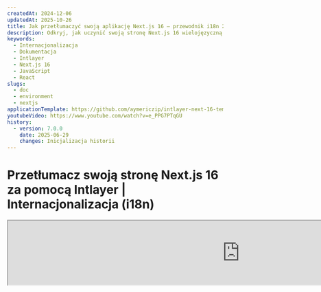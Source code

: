 ```yaml
---
createdAt: 2024-12-06
updatedAt: 2025-10-26
title: Jak przetłumaczyć swoją aplikację Next.js 16 – przewodnik i18n 2025
description: Odkryj, jak uczynić swoją stronę Next.js 16 wielojęzyczną. Postępuj zgodnie z dokumentacją, aby zinternacjonalizować (i18n) i przetłumaczyć ją.
keywords:
  - Internacjonalizacja
  - Dokumentacja
  - Intlayer
  - Next.js 16
  - JavaScript
  - React
slugs:
  - doc
  - environment
  - nextjs
applicationTemplate: https://github.com/aymericzip/intlayer-next-16-template
youtubeVideo: https://www.youtube.com/watch?v=e_PPG7PTqGU
history:
  - version: 7.0.0
    date: 2025-06-29
    changes: Inicjalizacja historii
---
```


# Przetłumacz swoją stronę Next.js 16 za pomocą Intlayer | Internacjonalizacja (i18n)

<iframe title="Najlepsze rozwiązanie i18n dla Next.js? Odkryj Intlayer" class="m-auto aspect-[16/9] w-full overflow-hidden rounded-lg border-0" allow="autoplay; gyroscope;" loading="lazy" width="1080" height="auto" src="https://www.youtube.com/embed/e_PPG7PTqGU?autoplay=0&amp;origin=http://intlayer.org&amp;controls=0&amp;rel=1"/>

Zobacz [Szablon aplikacji](https://github.com/aymericzip/intlayer-next-16-template) na GitHub.

## Czym jest Intlayer?

**Intlayer** to innowacyjna, otwartoźródłowa biblioteka do internacjonalizacji (i18n), zaprojektowana w celu uproszczenia obsługi wielojęzyczności we współczesnych aplikacjach internetowych. Intlayer bezproblemowo integruje się z najnowszym frameworkiem **Next.js 16**, w tym z jego potężnym **App Router**. Jest zoptymalizowany do pracy z **Server Components** dla efektywnego renderowania i jest w pełni kompatybilny z [**Turbopack**](https://nextjs.org/docs/architecture/turbopack).

Dzięki Intlayer możesz:

- **Łatwo zarządzać tłumaczeniami** za pomocą deklaratywnych słowników na poziomie komponentu.
- **Dynamicznie lokalizować metadane**, trasy i zawartość.
- **Uzyskać dostęp do tłumaczeń zarówno w komponentach po stronie klienta, jak i serwera**.
- **Zapewnić wsparcie dla TypeScript** dzięki automatycznie generowanym typom, co poprawia autouzupełnianie i wykrywanie błędów.
- **Korzystaj z zaawansowanych funkcji**, takich jak dynamiczne wykrywanie i przełączanie lokalizacji.

> Intlayer jest kompatybilny z Next.js 12, 13, 14 i 16. Jeśli używasz Next.js Page Router, możesz odnieść się do tego [przewodnika](https://github.com/aymericzip/intlayer/blob/main/docs/docs/pl/intlayer_with_nextjs_page_router.md). Dla Next.js 12, 13, 14 z App Router, odnieś się do tego [przewodnika](https://github.com/aymericzip/intlayer/blob/main/docs/docs/pl/intlayer_with_nextjs_14.md).

---

## Przewodnik krok po kroku, jak skonfigurować Intlayer w aplikacji Next.js

### Krok 1: Zainstaluj zależności

Zainstaluj niezbędne pakiety za pomocą npm:

```bash packageManager="npm"
npm install intlayer next-intlayer
```

```bash packageManager="pnpm"
pnpm add intlayer next-intlayer
```

```bash packageManager="yarn"
yarn add intlayer next-intlayer
```

- **intlayer**

  Podstawowy pakiet, który dostarcza narzędzia do internacjonalizacji dla zarządzania konfiguracją, tłumaczeń, [deklaracji treści](https://github.com/aymericzip/intlayer/blob/main/docs/docs/pl/dictionary/content_file.md), transpilecji oraz [poleceń CLI](https://github.com/aymericzip/intlayer/blob/main/docs/docs/pl/intlayer_cli.md).

- **next-intlayer**

  Pakiet integrujący Intlayer z Next.js. Dostarcza dostawców kontekstu oraz hooki do internacjonalizacji w Next.js. Dodatkowo zawiera wtyczkę Next.js do integracji Intlayer z [Webpack](https://webpack.js.org/) lub [Turbopack](https://nextjs.org/docs/app/api-reference/turbopack), a także proxy do wykrywania preferowanego języka użytkownika, zarządzania ciasteczkami oraz obsługi przekierowań URL.

### Krok 2: Skonfiguruj swój projekt

Utwórz plik konfiguracyjny, aby skonfigurować języki swojej aplikacji:

```typescript fileName="intlayer.config.ts" codeFormat="typescript"
import { Locales, type IntlayerConfig } from "intlayer";

const config: IntlayerConfig = {
  internationalization: {
    locales: [
      Locales.ENGLISH,
      Locales.FRENCH,
      Locales.SPANISH,
      // Twoje pozostałe lokalizacje
    ],
    defaultLocale: Locales.ENGLISH,
  },
};

export default config;
```

```javascript fileName="intlayer.config.mjs" codeFormat="esm"
import { Locales } from "intlayer";

/** @type {import('intlayer').IntlayerConfig} */
const config = {
  internationalization: {
    locales: [
      Locales.ENGLISH,
      Locales.FRENCH,
      Locales.SPANISH,
      // Twoje pozostałe lokalizacje
    ],
    defaultLocale: Locales.ENGLISH,
  },
};

export default config;
```

```javascript fileName="intlayer.config.cjs" codeFormat="commonjs"
const { Locales } = require("intlayer");

/** @type {import('intlayer').IntlayerConfig} */
const config = {
  internationalization: {
    locales: [
      Locales.ENGLISH,
      Locales.FRENCH,
      Locales.SPANISH,
      // Twoje pozostałe lokalizacje
    ],
    defaultLocale: Locales.ENGLISH,
  },
};

module.exports = config;
```

> Dzięki temu plikowi konfiguracyjnemu możesz ustawić lokalizowane adresy URL, przekierowania proxy, nazwy ciasteczek, lokalizację i rozszerzenie deklaracji zawartości, wyłączyć logi Intlayer w konsoli i wiele więcej. Pełną listę dostępnych parametrów znajdziesz w [dokumentacji konfiguracji](https://github.com/aymericzip/intlayer/blob/main/docs/docs/pl/configuration.md).

### Krok 3: Zintegruj Intlayer w konfiguracji Next.js

Skonfiguruj swoje środowisko Next.js, aby korzystało z Intlayer:

```typescript fileName="next.config.ts" codeFormat="typescript"
import type { NextConfig } from "next";
import { withIntlayer } from "next-intlayer/server";

const nextConfig: NextConfig = {
  /* opcje konfiguracji tutaj */
};

export default withIntlayer(nextConfig);
```

```typescript fileName="next.config.mjs" codeFormat="esm"
import { withIntlayer } from "next-intlayer/server";

/** @type {import('next').NextConfig} */
const nextConfig = {
  /* opcje konfiguracji tutaj */
};

export default withIntlayer(nextConfig);
```

```typescript fileName="next.config.cjs" codeFormat="commonjs"
const { withIntlayer } = require("next-intlayer/server");

/** @type {import('next').NextConfig} */
const nextConfig = {
  /* opcje konfiguracji tutaj */
};

module.exports = withIntlayer(nextConfig);
```

> Wtyczka Next.js `withIntlayer()` służy do integracji Intlayer z Next.js. Zapewnia budowanie plików deklaracji treści oraz monitoruje je w trybie deweloperskim. Definiuje zmienne środowiskowe Intlayer w środowiskach [Webpack](https://webpack.js.org/) lub [Turbopack](https://nextjs.org/docs/app/api-reference/turbopack). Dodatkowo dostarcza aliasy optymalizujące wydajność oraz zapewnia kompatybilność z komponentami serwerowymi.

> Funkcja `withIntlayer()` jest funkcją zwracającą obietnicę (promise). Pozwala przygotować słowniki Intlayer przed rozpoczęciem budowania. Jeśli chcesz użyć jej z innymi wtyczkami, możesz na nią zaczekać (await). Przykład:
>
> ```tsx
> const nextConfig = await withIntlayer(nextConfig);
> const nextConfigWithOtherPlugins = withOtherPlugins(nextConfig);
>
> export default nextConfigWithOtherPlugins;
> ```
>
> Jeśli chcesz używać tego synchronicznie, możesz użyć funkcji `withIntlayerSync()`. Przykład:
>
> ```tsx
> const nextConfig = withIntlayerSync(nextConfig);
> const nextConfigWithOtherPlugins = withOtherPlugins(nextConfig);
>
> export default nextConfigWithOtherPlugins;
> ```

### Krok 4: Zdefiniuj dynamiczne trasy lokalizacji

Usuń wszystko z `RootLayout` i zastąp to następującym kodem:

```tsx {3} fileName="src/app/layout.tsx" codeFormat="typescript"
import type { PropsWithChildren, FC } from "react";
import "./globals.css";

const RootLayout: FC<PropsWithChildren> = ({ children }) => (
  // Nadal możesz opakować children innymi providerami, takimi jak `next-themes`, `react-query`, `framer-motion` itd.
  <>{children}</>
);

export default RootLayout;
```

```jsx {3} fileName="src/app/layout.mjx" codeFormat="esm"
import "./globals.css";

const RootLayout = ({ children }) => (
  // Nadal możesz opakować dzieci innymi providerami, takimi jak `next-themes`, `react-query`, `framer-motion` itd.
  <>{children}</>
);

export default RootLayout;
```

```jsx {1,8} fileName="src/app/layout.csx" codeFormat="commonjs"
require("./globals.css");

const RootLayout = ({ children }) => (
  // Nadal możesz opakować dzieci innymi providerami, takimi jak `next-themes`, `react-query`, `framer-motion` itd.
  <>{children}</>
);

module.exports = {
  default: RootLayout,
  generateStaticParams,
};
```

> Pozostawienie komponentu `RootLayout` pustym pozwala na ustawienie atrybutów [`lang`](https://developer.mozilla.org/fr/docs/Web/HTML/Global_attributes/lang) oraz [`dir`](https://developer.mozilla.org/fr/docs/Web/HTML/Global_attributes/dir) dla tagu `<html>`.

Aby zaimplementować dynamiczne routowanie, podaj ścieżkę dla lokalizacji, dodając nowy layout w katalogu `[locale]`:

```tsx fileName="src/app/[locale]/layout.tsx" codeFormat="typescript"
import type { NextLayoutIntlayer } from "next-intlayer";
import { Inter } from "next/font/google";
import { getHTMLTextDir } from "intlayer";

const inter = Inter({ subsets: ["latin"] });

const LocaleLayout: NextLayoutIntlayer = async ({ children, params }) => {
  const { locale } = await params;
  return (
    <html lang={locale} dir={getHTMLTextDir(locale)}>
      <body className={inter.className}>{children}</body>
    </html>
  );
};

export default LocaleLayout;
```

```jsx fileName="src/app/[locale]/layout.mjx" codeFormat="esm"
import { getHTMLTextDir } from "intlayer";

const inter = Inter({ subsets: ["latin"] });

const LocaleLayout = async ({ children, params: { locale } }) => {
  const { locale } = await params;
  return (
    <html lang={locale} dir={getHTMLTextDir(locale)}>
      <body className={inter.className}>{children}</body>
    </html>
  );
};

export default LocaleLayout;
```

```jsx fileName="src/app/[locale]/layout.csx" codeFormat="commonjs"
const { Inter } = require("next/font/google");
const { getHTMLTextDir } = require("intlayer");

const inter = Inter({ subsets: ["latin"] });

const LocaleLayout = async ({ children, params: { locale } }) => {
  const { locale } = await params;
  return (
    <html lang={locale} dir={getHTMLTextDir(locale)}>
      <body className={inter.className}>{children}</body>
    </html>
  );
};

module.exports = LocaleLayout;
```

> Segment ścieżki `[locale]` służy do określenia lokalizacji. Przykład: `/en-US/about` odnosi się do `en-US`, a `/fr/about` do `fr`.

> Na tym etapie napotkasz błąd: `Error: Missing <html> and <body> tags in the root layout.`. Jest to oczekiwane, ponieważ plik `/app/page.tsx` nie jest już używany i można go usunąć. Zamiast tego segment ścieżki `[locale]` aktywuje stronę `/app/[locale]/page.tsx`. W konsekwencji strony będą dostępne pod ścieżkami takimi jak `/en`, `/fr`, `/es` w Twojej przeglądarce. Aby ustawić domyślny język jako stronę główną, odnieś się do konfiguracji `proxy` w kroku 7.

Następnie zaimplementuj funkcję `generateStaticParams` w układzie aplikacji.

```tsx {1} fileName="src/app/[locale]/layout.tsx" codeFormat="typescript"
export { generateStaticParams } from "next-intlayer"; // Linia do dodania

const LocaleLayout: NextLayoutIntlayer = async ({ children, params }) => {
  /*... Reszta kodu*/
};

export default LocaleLayout;
```

```jsx {1} fileName="src/app/[locale]/layout.mjx" codeFormat="esm"
export { generateStaticParams } from "next-intlayer"; // Linia do wstawienia

const LocaleLayout = async ({ children, params: { locale } }) => {
  /*... Reszta kodu*/
};

// ... Reszta kodu
```

```jsx {1,7} fileName="src/app/[locale]/layout.csx" codeFormat="commonjs"
const { generateStaticParams } = require("next-intlayer"); // Linia do wstawienia

const LocaleLayout = async ({ children, params: { locale } }) => {
  /*... Reszta kodu*/
};

module.exports = { default: LocaleLayout, generateStaticParams };
```

> `generateStaticParams` zapewnia, że Twoja aplikacja wstępnie buduje niezbędne strony dla wszystkich lokalizacji, zmniejszając obciążenie podczas działania i poprawiając doświadczenie użytkownika. Aby uzyskać więcej informacji, zapoznaj się z [dokumentacją Next.js dotyczącą generateStaticParams](https://nextjs.org/docs/app/building-your-application/rendering/static-and-dynamic-rendering#generate-static-params).

> Intlayer działa z `export const dynamic = 'force-static';`, aby zapewnić, że strony są wstępnie zbudowane dla wszystkich lokalizacji.

### Krok 5: Zadeklaruj swoją zawartość

Utwórz i zarządzaj deklaracjami zawartości, aby przechowywać tłumaczenia:

```tsx fileName="src/app/[locale]/page.content.ts" contentDeclarationFormat="typescript"
import { t, type Dictionary } from "intlayer";

const pageContent = {
  key: "page",
  content: {
    getStarted: {
      main: t({
        en: "Get started by editing",
        fr: "Commencez par éditer",
        es: "Comience por editar",
      }),
      pageLink: "src/app/page.tsx",
    },
  },
} satisfies Dictionary;

export default pageContent;
```

```javascript fileName="src/app/[locale]/page.content.mjs" contentDeclarationFormat="esm"
import { t } from "intlayer";

/** @type {import('intlayer').Dictionary} */
const pageContent = {
  key: "page",
  content: {
    getStarted: {
      main: t({
        en: "Get started by editing",
        fr: "Commencez par éditer",
        es: "Comience por editar",
      }),
      pageLink: "src/app/page.tsx",
    },
  },
};

export default pageContent;
```

```javascript fileName="src/app/[locale]/page.content.cjs" contentDeclarationFormat="commonjs"
const { t } = require("intlayer");

/** @type {import('intlayer').Dictionary} */
const pageContent = {
  key: "page",
  content: {
    getStarted: {
      main: t({
        en: "Get started by editing",
        fr: "Commencez par éditer",
        es: "Comience por editar",
        pl: "Zacznij od edycji",
      }),
      pageLink: "src/app/page.tsx",
    },
  },
};

module.exports = pageContent;
```

```json fileName="src/app/[locale]/page.content.json" contentDeclarationFormat="json"
{
  "$schema": "https://intlayer.org/schema.json",
  "key": "page",
  "content": {
    "getStarted": {
      "nodeType": "translation",
      "translation": {
        "en": "Get started by editing",
        "fr": "Commencez par éditer",
        "es": "Comience por editar",
        "pl": "Zacznij od edycji"
      }
    },
    "pageLink": "src/app/page.tsx"
  }
}
```

> Twoje deklaracje zawartości mogą być definiowane w dowolnym miejscu w aplikacji, pod warunkiem, że zostaną umieszczone w katalogu `contentDir` (domyślnie `./src`). I będą miały rozszerzenie pliku deklaracji zawartości (domyślnie `.content.{json,ts,tsx,js,jsx,mjs,mjx,cjs,cjx}`).

> Aby uzyskać więcej szczegółów, zapoznaj się z [dokumentacją deklaracji zawartości](https://github.com/aymericzip/intlayer/blob/main/docs/docs/pl/dictionary/content_file.md).

### Krok 6: Wykorzystaj zawartość w swoim kodzie

Uzyskaj dostęp do swoich słowników zawartości w całej aplikacji:

```tsx fileName="src/app/[locale]/page.tsx" codeFormat="typescript"
import type { FC } from "react";
import { ClientComponentExample } from "@components/ClientComponentExample";
import { ServerComponentExample } from "@components/ServerComponentExample";
import { type NextPageIntlayer, IntlayerClientProvider } from "next-intlayer";
import { IntlayerServerProvider, useIntlayer } from "next-intlayer/server";

const PageContent: FC = () => {
  const content = useIntlayer("page");

  return (
    <>
      <p>{content.getStarted.main}</p>
      <code>{content.getStarted.pageLink}</code>
    </>
  );
};

const Page: NextPageIntlayer = async ({ params }) => {
  const { locale } = await params;

  return (
    <IntlayerServerProvider locale={locale}>
      <PageContent />
      <ServerComponentExample />

      <IntlayerClientProvider locale={locale}>
        <ClientComponentExample />
      </IntlayerClientProvider>
    </IntlayerServerProvider>
  );
};

export default Page;
```

```jsx fileName="src/app/[locale]/page.mjx" codeFormat="esm"
import { ClientComponentExample } from "@components/ClientComponentExample";
import { ServerComponentExample } from "@components/ServerComponentExample";
import { IntlayerClientProvider } from "next-intlayer";
import { IntlayerServerProvider, useIntlayer } from "next-intlayer/server";

const PageContent = () => {
  const content = useIntlayer("page");

  return (
    <>
      <p>{content.getStarted.main}</p>
      <code>{content.getStarted.pageLink}</code>
    </>
  );
};

const Page = async ({ params }) => {
  const { locale } = await params;

  return (
    <IntlayerServerProvider locale={locale}>
      <PageContent />
      <ServerComponentExample />

      <IntlayerClientProvider locale={locale}>
        <ClientComponentExample />
      </IntlayerClientProvider>
    </IntlayerServerProvider>
  );
};

export default Page;
```

```jsx fileName="src/app/[locale]/page.csx" codeFormat="commonjs"
import { ClientComponentExample } from "@components/ClientComponentExample";
import { ServerComponentExample } from "@components/ServerComponentExample";
import { IntlayerClientProvider } from "next-intlayer";
import { IntlayerServerProvider, useIntlayer } from "next-intlayer/server";

const PageContent = () => {
  const content = useIntlayer("page");

  return (
    <>
      <p>{content.getStarted.main}</p>
      <code>{content.getStarted.pageLink}</code>
    </>
  );
};

const Page = async ({ params }) => {
  const { locale } = await params;

  return (
    <IntlayerServerProvider locale={locale}>
      <PageContent />
      <ServerComponentExample />

      <IntlayerClientProvider locale={locale}>
        <ClientComponentExample />
      </IntlayerClientProvider>
    </IntlayerServerProvider>
  );
};
```

- **`IntlayerClientProvider`** służy do dostarczania lokalizacji komponentom po stronie klienta. Może być umieszczony w dowolnym komponencie nadrzędnym, w tym w layoucie. Jednak zaleca się umieszczenie go w layoucie, ponieważ Next.js współdzieli kod layoutu między stronami, co jest bardziej efektywne. Używając `IntlayerClientProvider` w layoucie, unikasz ponownej inicjalizacji dla każdej strony, poprawiając wydajność i utrzymując spójny kontekst lokalizacji w całej aplikacji.
- **`IntlayerServerProvider`** służy do dostarczania lokalizacji komponentom po stronie serwera. Nie może być ustawiony w layoucie.

  > Layout i strona nie mogą dzielić wspólnego kontekstu serwera, ponieważ system kontekstu serwera opiera się na magazynie danych na żądanie (za pomocą mechanizmu [React's cache](https://react.dev/reference/react/cache)), co powoduje, że każdy "kontekst" jest tworzony na nowo dla różnych segmentów aplikacji. Umieszczenie providera w wspólnym layoucie złamałoby tę izolację, uniemożliwiając prawidłowe propagowanie wartości kontekstu serwera do komponentów serwerowych.

  > Layout i strona nie mogą współdzielić wspólnego kontekstu serwera, ponieważ system kontekstu serwera opiera się na magazynie danych dla każdego żądania (za pomocą mechanizmu [React's cache](https://react.dev/reference/react/cache)), co powoduje, że każdy „kontekst” jest tworzony na nowo dla różnych segmentów aplikacji. Umieszczenie providera w współdzielonym layoucie naruszyłoby tę izolację, uniemożliwiając prawidłowe propagowanie wartości kontekstu serwera do Twoich komponentów serwerowych.

```tsx {4,7} fileName="src/components/ClientComponentExample.tsx" codeFormat="typescript"
"use client";

import type { FC } from "react";
import { useIntlayer } from "next-intlayer";

export const ClientComponentExample: FC = () => {
  const content = useIntlayer("client-component-example"); // Utwórz powiązaną deklarację zawartości

  return (
    <div>
      <h2>{content.title}</h2>
      <p>{content.content}</p>
    </div>
  );
};
```

```jsx {3,6} fileName="src/components/ClientComponentExample.mjx" codeFormat="esm"
"use client";

import { useIntlayer } from "next-intlayer";

const ClientComponentExample = () => {
  const content = useIntlayer("client-component-example"); // Utwórz powiązaną deklarację zawartości

  return (
    <div>
      <h2>{content.title}</h2>
      <p>{content.content}</p>
    </div>
  );
};
```

```jsx {3,6} fileName="src/components/ClientComponentExample.csx" codeFormat="commonjs"
"use client";

const { useIntlayer } = require("next-intlayer");

const ClientComponentExample = () => {
  const content = useIntlayer("client-component-example"); // Utwórz powiązaną deklarację zawartości

  return (
    <div>
      <h2>{content.title}</h2>
      <p>{content.content}</p>
    </div>
  );
};
```

```tsx {2} fileName="src/components/ServerComponentExample.tsx"  codeFormat="typescript"
import type { FC } from "react";
import { useIntlayer } from "next-intlayer/server";

export const ServerComponentExample: FC = () => {
  const content = useIntlayer("server-component-example"); // Utwórz powiązaną deklarację zawartości

  return (
    <div>
      <h2>{content.title}</h2>
      <p>{content.content}</p>
    </div>
  );
};
```

```jsx {1} fileName="src/components/ServerComponentExample.mjx" codeFormat="esm"
import { useIntlayer } from "next-intlayer/server";

const ServerComponentExample = () => {
  const content = useIntlayer("server-component-example"); // Utwórz powiązaną deklarację zawartości

  return (
    <div>
      <h2>{content.title}</h2>
      <p>{content.content}</p>
    </div>
  );
};
```

```jsx {1} fileName="src/components/ServerComponentExample.csx" codeFormat="commonjs"
const { useIntlayer } = require("next-intlayer/server");

const ServerComponentExample = () => {
  const content = useIntlayer("server-component-example"); // Utwórz powiązaną deklarację zawartości

  return (
    <div>
      <h2>{content.title}</h2>
      <p>{content.content}</p>
    </div>
  );
};
```

> Jeśli chcesz użyć swojej zawartości w atrybucie `string`, takim jak `alt`, `title`, `href`, `aria-label` itp., musisz wywołać wartość funkcji, na przykład:

> ```jsx
> <img src={content.image.src.value} alt={content.image.value} />
> ```

> Aby dowiedzieć się więcej o hooku `useIntlayer`, zapoznaj się z [dokumentacją](https://github.com/aymericzip/intlayer/blob/main/docs/docs/pl/packages/next-intlayer/useIntlayer.md).

### (Opcjonalny) Krok 7: Konfiguracja proxy do wykrywania lokalizacji

Skonfiguruj proxy, aby wykrywać preferowaną lokalizację użytkownika:

```typescript fileName="src/proxy.ts" codeFormat="typescript"
export { intlayerProxy as proxy } from "next-intlayer/proxy";

export const config = {
  matcher:
    "/((?!api|static|assets|robots|sitemap|sw|service-worker|manifest|.*\\..*|_next).*)",
};
```

```javascript fileName="src/proxy.mjs" codeFormat="esm"
export { intlayerProxy as proxy } from "next-intlayer/proxy";

export const config = {
  matcher:
    "/((?!api|static|assets|robots|sitemap|sw|service-worker|manifest|.*\\..*|_next).*)",
};
```

```javascript fileName="src/proxy.cjs" codeFormat="commonjs"
const { intlayerProxy } = require("next-intlayer/proxy");

const config = {
  matcher:
    "/((?!api|static|assets|robots|sitemap|sw|service-worker|manifest|.*\\..*|_next).*)",
};

module.exports = { proxy: intlayerProxy, config };
```

> `intlayerProxy` służy do wykrywania preferowanego języka użytkownika i przekierowywania go na odpowiedni adres URL, zgodnie z [konfiguracją](https://github.com/aymericzip/intlayer/blob/main/docs/docs/pl/configuration.md). Dodatkowo umożliwia zapisywanie preferowanego języka użytkownika w ciasteczku.

> Jeśli potrzebujesz łączyć kilka proxy razem (na przykład `intlayerProxy` z uwierzytelnianiem lub niestandardowymi proxy), Intlayer udostępnia teraz pomocnika o nazwie `multipleProxies`.

```ts
import { multipleProxies, intlayerProxy } from "next-intlayer/proxy";
import { customProxy } from "@utils/customProxy";

export const proxy = multipleProxies([intlayerProxy, customProxy]);
```

### (Opcjonalny) Krok 8: Internacjonalizacja Twoich metadanych

Jeśli chcesz internacjonalizować swoje metadane, takie jak tytuł strony, możesz użyć funkcji `generateMetadata` dostarczonej przez Next.js. Wewnątrz możesz pobrać zawartość z funkcji `getIntlayer`, aby przetłumaczyć swoje metadane.

```typescript fileName="src/app/[locale]/metadata.content.ts" contentDeclarationFormat="typescript"
import { type Dictionary, t } from "intlayer";
import { Metadata } from "next";

const metadataContent = {
  key: "page-metadata",
  content: {
    title: t({
      en: "Create Next App",
      fr: "Créer une application Next.js",
      es: "Crear una aplicación Next.js",
    }),
    description: t({
      en: "Generated by create next app",
      fr: "Généré par create next app",
      es: "Generado por create next app",
    }),
  },
} satisfies Dictionary<Metadata>;

export default metadataContent;
```

```javascript fileName="src/app/[locale]/metadata.content.mjs" contentDeclarationFormat="esm"
import { t } from "intlayer";

/** @type {import('intlayer').Dictionary<import('next').Metadata>} */
const metadataContent = {
  key: "page-metadata",
  content: {
    title: t({
      en: "Create Next App",
      fr: "Créer une application Next.js",
      es: "Crear una aplicación Next.js",
    }),
    description: t({
      en: "Generated by create next app",
      fr: "Généré par create next app",
      es: "Generado por create next app",
    }),
  },
};

export default metadataContent;
```

```javascript fileName="src/app/[locale]/metadata.content.cjs" contentDeclarationFormat="commonjs"
const { t } = require("intlayer");

/** @type {import('intlayer').Dictionary<import('next').Metadata>} */
const metadataContent = {
  key: "page-metadata",
  content: {
    title: t({
      en: "Create Next App",
      fr: "Créer une application Next.js",
      es: "Crear una aplicación Next.js",
    }),
    description: t({
      en: "Generated by create next app",
      fr: "Généré par create next app",
      es: "Generado por create next app",
    }),
  },
};

module.exports = metadataContent;
```

```json fileName="src/app/[locale]/metadata.content.json" contentDeclarationFormat="json"
{
  "key": "page-metadata",
  "content": {
    "title": {
      "nodeType": "translation",
      "translation": {
        "en": "Preact logo",
        "fr": "Logo Preact",
        "es": "Logo Preact",
        "pl": "Logo Preact"
      }
    },
    "description": {
      "nodeType": "translation",
      "translation": {
        "en": "Generated by create next app",
        "fr": "Généré par create next app",
        "es": "Generado por create next app",
        "pl": "Wygenerowano przez create next app"
      }
    }
  }
}
```

````typescript fileName="src/app/[locale]/layout.tsx or src/app/[locale]/page.tsx" codeFormat="typescript"
import { getIntlayer, getMultilingualUrls } from "intlayer";
import type { Metadata } from "next";
import type { LocalPromiseParams } from "next-intlayer";

export const generateMetadata = async ({
  params,
}: LocalPromiseParams): Promise<Metadata> => {
  const { locale } = await params;

  const metadata = getIntlayer("page-metadata", locale);

  /**
   * Generuje obiekt zawierający wszystkie adresy URL dla każdego języka.
   *
   * Przykład:
   * ```ts
   *  getMultilingualUrls('/about');
   *
   *  // Zwraca
   *  // {
   *  //   en: '/about',
   *  //   fr: '/fr/about',
   *  //   es: '/es/about',
   *  // }
   * ```
   */
  const multilingualUrls = getMultilingualUrls("/");
  const localizedUrl =
    multilingualUrls[locale as keyof typeof multilingualUrls];

  return {
    ...metadata,
    alternates: {
      canonical: localizedUrl,
      languages: { ...multilingualUrls, "x-default": "/" },
    },
    openGraph: {
      url: localizedUrl,
    },
  };
};

// ... Reszta kodu
````

````javascript fileName="src/app/[locale]/layout.mjs or src/app/[locale]/page.mjs" codeFormat="esm"
import { getIntlayer, getMultilingualUrls } from "intlayer";

export const generateMetadata = async ({ params }) => {
  const { locale } = await params;

  const metadata = getIntlayer("page-metadata", locale);

  /**
   * Generuje obiekt zawierający wszystkie adresy URL dla każdego języka.
   *
   * Przykład:
   * ```ts
   *  getMultilingualUrls('/about');
   *
   *  // Zwraca
   *  // {
   *  //   en: '/about',
   *  //   fr: '/fr/about',
   *  //   es: '/es/about'
   *  // }
   * ```
   */
  const multilingualUrls = getMultilingualUrls("/");
  const localizedUrl = multilingualUrls[locale];

  return {
    ...metadata,
    alternates: {
      canonical: localizedUrl,
      languages: { ...multilingualUrls, "x-default": "/" },
    },
    openGraph: {
      url: localizedUrl,
    },
  };
};

// ... Reszta kodu
````

````javascript fileName="src/app/[locale]/layout.cjs or src/app/[locale]/page.cjs" codeFormat="commonjs"
const { getIntlayer, getMultilingualUrls } = require("intlayer");

const generateMetadata = async ({ params }) => {
  const { locale } = await params;

  const metadata = getIntlayer("page-metadata", locale);

  /**
   * Generuje obiekt zawierający wszystkie adresy URL dla każdego języka.
   *
   * Przykład:
   * ```ts
   *  getMultilingualUrls('/about');
   *
   *  // Zwraca
   *  // {
   *  //   en: '/about',
   *  //   fr: '/fr/about',
   *  //   es: '/es/about'
   *  // }
   * ```
   */
  const multilingualUrls = getMultilingualUrls("/");
  const localizedUrl = multilingualUrls[locale];

  return {
    ...metadata,
    alternates: {
      canonical: localizedUrl,
      languages: { ...multilingualUrls, "x-default": "/" },
    },
    openGraph: {
      url: localizedUrl,
    },
  };
};

module.exports = { generateMetadata };

// ... Reszta kodu
````

> Zauważ, że funkcja `getIntlayer` importowana z `next-intlayer` zwraca Twoją zawartość opakowaną w `IntlayerNode`, co umożliwia integrację z edytorem wizualnym. Natomiast funkcja `getIntlayer` importowana z `intlayer` zwraca Twoją zawartość bezpośrednio, bez dodatkowych właściwości.

Alternatywnie możesz użyć funkcji `getTranslation` do deklarowania swoich metadanych. Jednak zaleca się używanie plików deklaracji treści, aby zautomatyzować tłumaczenie metadanych oraz w pewnym momencie wyodrębnić zawartość na zewnątrz.

````typescript fileName="src/app/[locale]/layout.tsx or src/app/[locale]/page.tsx" codeFormat="typescript"
import {
  type IConfigLocales,
  getTranslation,
  getMultilingualUrls,
} from "intlayer";
import type { Metadata } from "next";
import type { LocalPromiseParams } from "next-intlayer";

export const generateMetadata = async ({
  params,
}: LocalPromiseParams): Promise<Metadata> => {
  const { locale } = await params;
  const t = <T>(content: IConfigLocales<T>) => getTranslation(content, locale);

  return {
    title: t<string>({
      en: "My title",
Alternatywnie możesz użyć funkcji `getTranslation` do deklarowania swoich metadanych. Jednak zaleca się korzystanie z plików deklaracji treści, aby zautomatyzować tłumaczenie metadanych i w pewnym momencie wyodrębnić zawartość na zewnątrz.

```typescript fileName="src/app/[locale]/layout.tsx or src/app/[locale]/page.tsx" codeFormat="typescript"
import {
  type IConfigLocales,
  getTranslation,
  getMultilingualUrls,
} from "intlayer";
import type { Metadata } from "next";
import type { LocalPromiseParams } from "next-intlayer";

export const generateMetadata = async ({
  params,
}: LocalPromiseParams): Promise<Metadata> => {
  const { locale } = await params;
  const t = <T>(content: IConfigLocales<T>) => getTranslation(content, locale);

  return {
    title: t<string>({
      en: "My title",
      fr: "Mon titre",
      es: "Mi título",
    }),
    description: t({
      en: "My description",
      fr: "Ma description",
      es: "Mi descripción",
    }),
  };
};

// ... Reszta kodu
````

```javascript fileName="src/app/[locale]/layout.mjs or src/app/[locale]/page.mjs" codeFormat="esm"
import { getTranslation, getMultilingualUrls } from "intlayer";

export const generateMetadata = async ({ params }) => {
  const { locale } = await params;
  const t = (content) => getTranslation(content, locale);

  return {
    title: t({
      en: "My title",
      fr: "Mon titre",
      es: "Mi título",
    }),
    description: t({
      en: "My description",
      fr: "Ma description",
      es: "Mi descripción",
    }),
  };
};

// ... Reszta kodu
```

```javascript fileName="src/app/[locale]/layout.cjs or src/app/[locale]/page.cjs" codeFormat="commonjs"
const { getTranslation, getMultilingualUrls } = require("intlayer");

const generateMetadata = async ({ params }) => {
  const { locale } = await params;

  const t = (content) => getTranslation(content, locale);

  return {
    title: t({
      en: "My title",
      fr: "Mon titre",
      es: "Mi título",
    }),
    description: t({
      en: "My description",
      fr: "Ma description",
      es: "Mi descripción",
    }),
  };
};

module.exports = { generateMetadata };

// ... Reszta kodu
```

> Dowiedz się więcej o optymalizacji metadanych [w oficjalnej dokumentacji Next.js](https://nextjs.org/docs/app/building-your-application/optimizing/metadata).

````

```javascript fileName="src/app/[locale]/layout.cjs or src/app/[locale]/page.cjs" codeFormat="commonjs"
const { getTranslation, getMultilingualUrls } = require("intlayer");

const generateMetadata = async ({ params }) => {
  const { locale } = await params;

  const t = (content) => getTranslation(content, locale);

  return {
    title: t({
      en: "My title",
      fr: "Mon titre",
      es: "Mi título",
    }),
    description: t({
      en: "My description",
      fr: "Ma description",
      es: "Mi descripción",
    }),
  };
};

module.exports = { generateMetadata };

// ... Reszta kodu
````

> Dowiedz się więcej o optymalizacji metadanych [w oficjalnej dokumentacji Next.js](https://nextjs.org/docs/app/building-your-application/optimizing/metadata).

### (Opcjonalny) Krok 9: Internacjonalizacja plików sitemap.xml i robots.txt

Aby zinternacjonalizować swoje pliki `sitemap.xml` i `robots.txt`, możesz użyć funkcji `getMultilingualUrls` dostarczonej przez Intlayer. Funkcja ta pozwala na generowanie wielojęzycznych adresów URL dla Twojej mapy witryny.

```tsx fileName="src/app/sitemap.ts" codeFormat="typescript"
import { getMultilingualUrls } from "intlayer";
import type { MetadataRoute } from "next";

const sitemap = (): MetadataRoute.Sitemap => [
  {
    url: "https://example.com",
    alternates: {
      languages: { ...getMultilingualUrls("https://example.com") },
    },
  },
  {
    url: "https://example.com/login",
    alternates: {
      languages: { ...getMultilingualUrls("https://example.com/login") },
    },
  },
  {
    url: "https://example.com/register",
    alternates: {
      languages: { ...getMultilingualUrls("https://example.com/register") },
    },
  },
];

export default sitemap;
```

```jsx fileName="src/app/sitemap.mjx" codeFormat="esm"
import { getMultilingualUrls } from "intlayer";

const sitemap = () => [
  {
    url: "https://example.com",
    alternates: {
      languages: { ...getMultilingualUrls("https://example.com") },
    },
  },
  {
    url: "https://example.com/login",
    alternates: {
      languages: { ...getMultilingualUrls("https://example.com/login") },
    },
  },
  {
    url: "https://example.com/register",
    alternates: {
      languages: { ...getMultilingualUrls("https://example.com/register") },
    },
  },
];

export default sitemap;
```

```jsx fileName="src/app/sitemap.csx" codeFormat="commonjs"
const { getMultilingualUrls } = require("intlayer");

const sitemap = () => [
  {
    url: "https://example.com",
    alternates: {
      languages: { ...getMultilingualUrls("https://example.com") },
    },
  },
  {
    url: "https://example.com/login",
    alternates: {
      languages: { ...getMultilingualUrls("https://example.com/login") },
    },
  },
  {
    url: "https://example.com/register",
    alternates: {
      languages: { ...getMultilingualUrls("https://example.com/register") },
    },
  },
];

module.exports = sitemap;
```

```tsx fileName="src/app/robots.ts" codeFormat="typescript"
import type { MetadataRoute } from "next";
import { getMultilingualUrls } from "intlayer";

const getAllMultilingualUrls = (urls: string[]) =>
  urls.flatMap((url) => Object.values(getMultilingualUrls(url)) as string[]);

// Funkcja zwraca reguły dla pliku robots.txt
const robots = (): MetadataRoute.Robots => ({
  rules: {
    userAgent: "*", // Dotyczy wszystkich robotów
    allow: ["/"], // Zezwól na dostęp do strony głównej
    disallow: getAllMultilingualUrls(["/login", "/register"]), // Zabroń dostępu do stron logowania i rejestracji we wszystkich językach
  },
  host: "https://example.com", // Główna domena serwisu
  sitemap: `https://example.com/sitemap.xml`, // Lokalizacja mapy strony
});

export default robots;
```

```jsx fileName="src/app/robots.mjx" codeFormat="esm"
import { getMultilingualUrls } from "intlayer";

const getAllMultilingualUrls = (urls) =>
  urls.flatMap((url) => Object.values(getMultilingualUrls(url)));

const robots = () => ({
  rules: {
    userAgent: "*",
    allow: ["/"],
    disallow: getAllMultilingualUrls(["/login", "/register"]),
  },
  host: "https://example.com",
  sitemap: `https://example.com/sitemap.xml`,
});

export default robots;
```

```jsx fileName="src/app/robots.csx" codeFormat="commonjs"
const { getMultilingualUrls } = require("intlayer");

// Funkcja zwracająca wszystkie wielojęzyczne adresy URL dla podanych ścieżek
const getAllMultilingualUrls = (urls) =>
  urls.flatMap((url) => Object.values(getMultilingualUrls(url)));

const robots = () => ({
  rules: {
    userAgent: "*",
    allow: ["/"],
    disallow: getAllMultilingualUrls(["/login", "/register"]), // Blokuj dostęp do stron logowania i rejestracji
  },
  host: "https://example.com",
  sitemap: `https://example.com/sitemap.xml`,
});

module.exports = robots;
```

> Dowiedz się więcej o optymalizacji mapy witryny [w oficjalnej dokumentacji Next.js](https://nextjs.org/docs/app/api-reference/file-conventions/metadata/sitemap). Dowiedz się więcej o optymalizacji pliku robots.txt [w oficjalnej dokumentacji Next.js](https://nextjs.org/docs/app/api-reference/file-conventions/metadata/robots).

### (Opcjonalny) Krok 10: Zmień język swojej zawartości

Aby zmienić język swojej zawartości w Next.js, zalecanym sposobem jest użycie komponentu `Link` do przekierowania użytkowników na odpowiednią zlokalizowaną stronę. Komponent `Link` umożliwia prefetching strony, co pomaga uniknąć pełnego przeładowania strony.

```tsx fileName="src/components/LocaleSwitcher.tsx" codeFormat="typescript"
"use client";

import type { FC } from "react";
import {
  Locales,
  getHTMLTextDir,
  getLocaleName,
  getLocalizedUrl,
} from "intlayer";
import { useLocale } from "next-intlayer";
import Link from "next/link";

export const LocaleSwitcher: FC = () => {
  const { locale, pathWithoutLocale, availableLocales, setLocale } =
    useLocale();

  return (
    <div>
      <button popoverTarget="localePopover">{getLocaleName(locale)}</button>
      <div id="localePopover" popover="auto">
        {availableLocales.map((localeItem) => (
          <Link
            href={getLocalizedUrl(pathWithoutLocale, localeItem)}
            key={localeItem}
            aria-current={locale === localeItem ? "page" : undefined}
            onClick={() => setLocale(localeItem)}
            replace // Zapewni, że przycisk "wstecz" w przeglądarce przekieruje do poprzedniej strony
          >
            <span>
              {/* Lokalizacja - np. FR */}
              {localeItem}
            </span>
            <span>
              {/* Język w swojej własnej lokalizacji - np. Français */}
              {getLocaleName(localeItem, locale)}
            </span>
            <span dir={getHTMLTextDir(localeItem)} lang={localeItem}>
              {/* Język w bieżącej lokalizacji - np. Francés przy ustawionej lokalizacji Locales.SPANISH */}
              {getLocaleName(localeItem)}
            </span>
            <span dir="ltr" lang={Locales.ENGLISH}>
              {/* Język po angielsku - np. French */}
              {getLocaleName(localeItem, Locales.ENGLISH)}
            </span>
          </Link>
        ))}
      </div>
    </div>
  );
};
```

```jsx fileName="src/components/LocaleSwitcher.msx" codeFormat="esm"
"use client";

import {
  Locales,
  getHTMLTextDir,
  getLocaleName,
  getLocalizedUrl,
} from "intlayer";
import { useLocale } from "next-intlayer";
import Link from "next/link";

export const LocaleSwitcher = () => {
  const { locale, pathWithoutLocale, availableLocales, setLocale } =
    useLocale();

  return (
    <div>
      <button popoverTarget="localePopover">{getLocaleName(locale)}</button>
      <div id="localePopover" popover="auto">
        {availableLocales.map((localeItem) => (
          <Link
            href={getLocalizedUrl(pathWithoutLocale, localeItem)}
            key={localeItem}
            aria-current={locale === localeItem ? "page" : undefined}
            onClick={() => setLocale(localeItem)}
            replace // Zapewni, że przycisk "wstecz" w przeglądarce przekieruje do poprzedniej strony
          >
            <span>
              {/* Lokalizacja - np. FR */}
              {localeItem}
            </span>
            <span>
              {/* Język w swojej własnej lokalizacji - np. Français */}
              {getLocaleName(localeItem, locale)}
            </span>
            <span dir={getHTMLTextDir(localeItem)} lang={localeItem}>
              {/* Język w bieżącej lokalizacji - np. Francés przy ustawionej lokalizacji Locales.SPANISH */}
              {getLocaleName(localeItem)}
            </span>
            <span dir="ltr" lang={Locales.ENGLISH}>
              {/* Język po angielsku - np. French */}
              {getLocaleName(localeItem, Locales.ENGLISH)}
            </span>
          </Link>
        ))}
      </div>
    </div>
  );
};
```

```jsx fileName="src/components/LocaleSwitcher.csx" codeFormat="commonjs"
"use client";

const {
  Locales,
  getHTMLTextDir,
  getLocaleName,
  getLocalizedUrl,
} = require("intlayer");
const { useLocale } = require("next-intlayer");
const Link = require("next/link");

export const LocaleSwitcher = () => {
  const { locale, pathWithoutLocale, availableLocales, setLocale } =
    useLocale();

  return (
    <div>
      <button popoverTarget="localePopover">{getLocaleName(locale)}</button>
      <div id="localePopover" popover="auto">
        {availableLocales.map((localeItem) => (
          <Link
            href={getLocalizedUrl(pathWithoutLocale, localeItem)}
            key={localeItem}
            aria-current={locale === localeItem ? "page" : undefined}
            onClick={() => setLocale(localeItem)}
            replace // Zapewni, że przycisk "wstecz" w przeglądarce przekieruje do poprzedniej strony
          >
            <span>
              {/* Lokalizacja - np. FR */}
              {localeItem}
            </span>
            <span>
              {/* Język w swojej własnej lokalizacji - np. Français */}
              {getLocaleName(localeItem, locale)}
            </span>
            <span dir={getHTMLTextDir(localeItem)} lang={localeItem}>
              {/* Język w bieżącej lokalizacji - np. Francés przy ustawionej lokalizacji Locales.SPANISH */}
              {getLocaleName(localeItem)}
            </span>
            <span dir="ltr" lang={Locales.ENGLISH}>
              {/* Język w wersji angielskiej - np. French */}
              {getLocaleName(localeItem, Locales.ENGLISH)}
            </span>
          </Link>
        ))}
      </div>
    </div>
  );
};
```

> Alternatywnym sposobem jest użycie funkcji `setLocale` dostarczonej przez hook `useLocale`. Ta funkcja nie pozwala na prefetchowanie strony. Zobacz dokumentację [`useLocale` hook](https://github.com/aymericzip/intlayer/blob/main/docs/docs/pl/packages/next-intlayer/useLocale.md) po więcej szczegółów.

> Możesz również ustawić funkcję w opcji `onLocaleChange`, aby wywołać niestandardową funkcję, gdy zmieni się lokalizacja.

```tsx fileName="src/components/LocaleSwitcher.tsx"
"use client";

import { useRouter } from "next/navigation";
import { useLocale } from "next-intlayer";
import { getLocalizedUrl } from "intlayer";

// ... Reszta kodu

const router = useRouter();
const { setLocale } = useLocale({
  onLocaleChange: (locale) => {
    router.push(getLocalizedUrl(pathWithoutLocale, locale));
  },
});

return (
  <button onClick={() => setLocale(Locales.FRENCH)}>Zmień na francuski</button>
);
```

> Odnośniki do dokumentacji:
>
> - [`useLocale` hook](https://github.com/aymericzip/intlayer/blob/main/docs/docs/pl/packages/next-intlayer/useLocale.md)
> - [`getLocaleName` hook](https://github.com/aymericzip/intlayer/blob/main/docs/docs/pl/packages/intlayer/getLocaleName.md)
> - [`getLocalizedUrl` hook](https://github.com/aymericzip/intlayer/blob/main/docs/docs/pl/packages/intlayer/getLocalizedUrl.md)
> - [`getHTMLTextDir` hook](https://github.com/aymericzip/intlayer/blob/main/docs/docs/pl/packages/intlayer/getHTMLTextDir.md)
> - [`hrefLang` attribute](https://developers.google.com/search/docs/specialty/international/localized-versions?hl=fr)
> - [`lang` attribute](https://developer.mozilla.org/pl/docs/Web/HTML/Global_attributes/lang)
> - [`dir` attribute`](https://developer.mozilla.org/pl/docs/Web/HTML/Global_attributes/dir)
> - [`aria-current` attribute`](https://developer.mozilla.org/pl/docs/Web/Accessibility/ARIA/Attributes/aria-current)

### (Opcjonalny) Krok 11: Tworzenie zlokalizowanego komponentu Link

Aby zapewnić, że nawigacja w Twojej aplikacji respektuje aktualny język, możesz stworzyć niestandardowy komponent `Link`. Ten komponent automatycznie dodaje prefiks z aktualnym językiem do wewnętrznych adresów URL. Na przykład, gdy użytkownik mówiący po francusku kliknie link do strony "O nas", zostanie przekierowany na `/fr/about` zamiast na `/about`.

To zachowanie jest przydatne z kilku powodów:

- **SEO i doświadczenie użytkownika**: Lokalizowane adresy URL pomagają wyszukiwarkom poprawnie indeksować strony w określonych językach oraz dostarczać użytkownikom treści w ich preferowanym języku.
- **Spójność**: Korzystając z lokalizowanego linku w całej aplikacji, zapewniasz, że nawigacja pozostaje w obrębie aktualnego języka, zapobiegając nieoczekiwanym zmianom języka.
- **Utrzymywalność**: Centralizacja logiki lokalizacji w jednym komponencie upraszcza zarządzanie adresami URL, co sprawia, że baza kodu jest łatwiejsza do utrzymania i rozbudowy wraz z rozwojem aplikacji.

Poniżej znajduje się implementacja lokalizowanego komponentu `Link` w TypeScript:

```tsx fileName="src/components/Link.tsx" codeFormat="typescript"
"use client";

import { getLocalizedUrl } from "intlayer";
import NextLink, { type LinkProps as NextLinkProps } from "next/link";
import { useLocale } from "next-intlayer";
import type { PropsWithChildren, FC } from "react";

/**
 * Funkcja pomocnicza do sprawdzania, czy dany URL jest zewnętrzny.
 * Jeśli URL zaczyna się od http:// lub https://, jest uznawany za zewnętrzny.
 */
export const checkIsExternalLink = (href?: string): boolean =>
  /^https?:\/\//.test(href ?? "");

/**
 * Niestandardowy komponent Link, który dostosowuje atrybut href na podstawie bieżącego języka.
 * Dla linków wewnętrznych używa `getLocalizedUrl`, aby poprzedzić URL kodem języka (np. /fr/about).
 * Zapewnia to, że nawigacja pozostaje w kontekście tego samego języka.
 */
export const Link: FC<PropsWithChildren<NextLinkProps>> = ({
  href,
  children,
  ...props
}) => {
  const { locale } = useLocale();
  const isExternalLink = checkIsExternalLink(href.toString());

  // Jeśli link jest wewnętrzny i podano prawidłowy href, pobierz zlokalizowany URL.
  const hrefI18n: NextLinkProps["href"] =
    href && !isExternalLink ? getLocalizedUrl(href.toString(), locale) : href;

  return (
    <NextLink href={hrefI18n} {...props}>
      {children}
    </NextLink>
  );
};
```

```jsx fileName="src/components/Link.mjx" codeFormat="esm"
"use client";

import { getLocalizedUrl } from "intlayer";
import NextLink from "next/link";
import { useLocale } from "next-intlayer";

/**
 * Funkcja pomocnicza do sprawdzania, czy dany URL jest zewnętrzny.
 * Jeśli URL zaczyna się od http:// lub https://, jest uznawany za zewnętrzny.
 */
export const checkIsExternalLink = (href) => /^https?:\/\//.test(href ?? "");

/**
 * Niestandardowy komponent Link, który dostosowuje atrybut href w zależności od aktualnej lokalizacji.
 * Dla linków wewnętrznych używa `getLocalizedUrl`, aby dodać prefiks lokalizacji do URL (np. /fr/about).
 * Zapewnia to, że nawigacja pozostaje w tym samym kontekście lokalizacji.
 */
export const Link = ({ href, children, ...props }) => {
  const { locale } = useLocale();
  const isExternalLink = checkIsExternalLink(href.toString());

  // Jeśli link jest wewnętrzny i podano prawidłowy href, pobierz zlokalizowany URL.
  const hrefI18n =
    href && !isExternalLink ? getLocalizedUrl(href.toString(), locale) : href;

  return (
    <NextLink href={hrefI18n} {...props}>
      {children}
    </NextLink>
  );
};
```

```jsx fileName="src/components/Link.csx" codeFormat="commonjs"
"use client";

const { getLocalizedUrl } = require("intlayer");
const NextLink = require("next/link");
const { useLocale } = require("next-intlayer");

/**
 * Funkcja pomocnicza do sprawdzania, czy dany URL jest zewnętrzny.
 * Jeśli URL zaczyna się od http:// lub https://, jest uznawany za zewnętrzny.
 */
const checkIsExternalLink = (href) => /^https?:\/\//.test(href ?? "");

/**
 * Niestandardowy komponent Link, który dostosowuje atrybut href na podstawie bieżącej lokalizacji.
 * Dla linków wewnętrznych używa `getLocalizedUrl`, aby poprzedzić URL lokalizacją (np. /fr/about).
 * Zapewnia to, że nawigacja pozostaje w tym samym kontekście lokalizacji.
 */
const Link = ({ href, children, ...props }) => {
  const { locale } = useLocale();
  const isExternalLink = checkIsExternalLink(href.toString());

  // Jeśli link jest wewnętrzny i podano prawidłowy href, pobierz zlokalizowany URL.
  const hrefI18n =
    href && !isExternalLink ? getLocalizedUrl(href.toString(), locale) : href;

  return (
    <NextLink href={hrefI18n} {...props}>
      {children}
    </NextLink>
  );
};
```

#### Jak to działa

- **Wykrywanie linków zewnętrznych**:  
  Funkcja pomocnicza `checkIsExternalLink` określa, czy URL jest zewnętrzny. Linki zewnętrzne pozostają niezmienione, ponieważ nie wymagają lokalizacji.

- **Pobieranie bieżącej lokalizacji**:  
  Hook `useLocale` dostarcza bieżącą lokalizację (np. `fr` dla języka francuskiego).

- **Lokalizacja URL**:  
  Dla linków wewnętrznych (czyli nie zewnętrznych) używana jest funkcja `getLocalizedUrl`, która automatycznie dodaje prefiks lokalizacji do URL. Oznacza to, że jeśli użytkownik korzysta z wersji francuskiej, przekazanie `/about` jako `href` zostanie przekształcone na `/fr/about`.

- **Zwracanie linku**:  
  Komponent zwraca element `<a>` z zlokalizowanym URL, zapewniając, że nawigacja jest spójna z lokalizacją.

Integrując ten komponent `Link` w całej aplikacji, utrzymujesz spójne i świadome językowo doświadczenie użytkownika, jednocześnie korzystając z poprawy SEO i użyteczności.

### (Opcjonalnie) Krok 12: Pobierz aktualny locale w Server Actions

Jeśli potrzebujesz aktywnego locale wewnątrz Server Action (np. do lokalizacji e-maili lub wykonywania logiki zależnej od locale), wywołaj `getLocale` z `next-intlayer/server`:

```tsx fileName="src/app/actions/getLocale.ts" codeFormat="typescript"
"use server";

import { getLocale } from "next-intlayer/server";

export const myServerAction = async () => {
  const locale = await getLocale();

  // Wykonaj coś z locale
};
```

> Funkcja `getLocale` stosuje kaskadową strategię, aby określić locale użytkownika:
>
> 1. Najpierw sprawdza nagłówki żądania pod kątem wartości lokalizacji, która mogła zostać ustawiona przez proxy
> 2. Jeśli nie znajdzie lokalizacji w nagłówkach, szuka lokalizacji zapisanej w ciasteczkach
> 3. Jeśli nie znajdzie ciasteczka, próbuje wykryć preferowany język użytkownika na podstawie ustawień przeglądarki
> 4. W ostateczności używa domyślnej lokalizacji skonfigurowanej w aplikacji
>
> Zapewnia to wybór najbardziej odpowiedniej lokalizacji na podstawie dostępnego kontekstu.

### (Opcjonalny) Krok 13: Optymalizacja rozmiaru paczki

Podczas korzystania z `next-intlayer`, słowniki są domyślnie dołączane do paczki dla każdej strony. Aby zoptymalizować rozmiar paczki, Intlayer udostępnia opcjonalny plugin SWC, który inteligentnie zastępuje wywołania `useIntlayer` za pomocą makr. Zapewnia to, że słowniki są dołączane tylko do paczek dla stron, które faktycznie ich używają.

Aby włączyć tę optymalizację, zainstaluj pakiet `@intlayer/swc`. Po instalacji `next-intlayer` automatycznie wykryje i użyje tego pluginu:

```bash packageManager="npm"
npm install @intlayer/swc --save-dev
```

```bash packageManager="pnpm"
pnpm add @intlayer/swc --save-dev
```

```bash packageManager="yarn"
yarn add @intlayer/swc --save-dev
```

> Uwaga: Ta optymalizacja jest dostępna tylko dla Next.js w wersji 13 i wyższych.

> Uwaga: Ten pakiet nie jest instalowany domyślnie, ponieważ wtyczki SWC są wciąż eksperymentalne w Next.js. Może się to zmienić w przyszłości.

### Monitorowanie zmian słowników w Turbopack

Podczas korzystania z Turbopack jako serwera deweloperskiego z poleceniem `next dev`, zmiany w słownikach nie będą domyślnie automatycznie wykrywane.

To ograniczenie wynika z faktu, że Turbopack nie może uruchamiać wtyczek webpack równolegle, aby monitorować zmiany w plikach zawartości. Aby to obejść, musisz użyć polecenia `intlayer watch`, aby jednocześnie uruchomić serwer deweloperski oraz obserwatora budowy Intlayer.

```json5 fileName="package.json"
{
  // ... Twoje istniejące konfiguracje package.json
  "scripts": {
    // ... Twoje istniejące konfiguracje skryptów
    "dev": "intlayer watch --with 'next dev'",
  },
}
```

> Jeśli używasz next-intlayer@<=6.x.x, musisz zachować flagę `--turbopack`, aby aplikacja Next.js 16 działała poprawnie z Turbopack. Zalecamy używanie next-intlayer@>=7.x.x, aby uniknąć tego ograniczenia.

### Konfiguracja TypeScript

Intlayer korzysta z rozszerzania modułów, aby wykorzystać zalety TypeScript i wzmocnić bazę kodu.

![Autouzupełnianie](https://github.com/aymericzip/intlayer/blob/main/docs/assets/autocompletion.png?raw=true)

![Błąd tłumaczenia](https://github.com/aymericzip/intlayer/blob/main/docs/assets/translation_error.png?raw=true)

Upewnij się, że Twoja konfiguracja TypeScript zawiera automatycznie generowane typy.

```json5 fileName="tsconfig.json"
{
  // ... Twoje istniejące konfiguracje TypeScript
  "include": [
    // ... Twoje istniejące konfiguracje TypeScript
    ".intlayer/**/*.ts", // Include the auto-generated types
  ],
}
```

### Konfiguracja Git

Zaleca się ignorowanie plików generowanych przez Intlayer. Pozwala to uniknąć ich zatwierdzania do repozytorium Git.

Aby to zrobić, możesz dodać następujące instrukcje do pliku `.gitignore`:

```plaintext fileName=".gitignore"
# Ignoruj pliki generowane przez Intlayer
.intlayer
```

### Rozszerzenie VS Code

Aby poprawić swoje doświadczenie programistyczne z Intlayer, możesz zainstalować oficjalne **rozszerzenie Intlayer dla VS Code**.

[Zainstaluj z Marketplace VS Code](https://marketplace.visualstudio.com/items?itemName=intlayer.intlayer-vs-code-extension)

To rozszerzenie oferuje:

- **Autouzupełnianie** kluczy tłumaczeń.
- **Wykrywanie błędów w czasie rzeczywistym** dla brakujących tłumaczeń.
- **Podglądy w linii** przetłumaczonej treści.
- **Szybkie akcje** umożliwiające łatwe tworzenie i aktualizowanie tłumaczeń.

Aby uzyskać więcej informacji na temat korzystania z rozszerzenia, zapoznaj się z [dokumentacją rozszerzenia Intlayer VS Code](https://intlayer.org/doc/vs-code-extension).

### Idź dalej

Aby pójść dalej, możesz zaimplementować [edytor wizualny](https://github.com/aymericzip/intlayer/blob/main/docs/docs/pl/intlayer_visual_editor.md) lub zewnętrznie zarządzać swoją treścią za pomocą [CMS](https://github.com/aymericzip/intlayer/blob/main/docs/docs/pl/intlayer_CMS.md).
